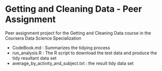 # Getting and Cleaning Data - Peer Assignment



Peer assignment project for the Getting and Cleaning Data course in the Coursera Data Science Specialization

* CodeBook.md : Summarizes the tidying process
* run_analysis.R : The R script to download the test data and produce the tidy resultant data set
* average_by_activity_and_subject.txt : the result tidy data set


